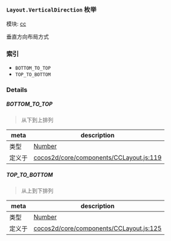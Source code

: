 ### `Layout.VerticalDirection` 枚举



模块: [cc](../modules/cc.md)


垂直方向布局方式


### 索引
  - `BOTTOM_TO_TOP`
  - `TOP_TO_BOTTOM`

### Details


##### BOTTOM_TO_TOP

> 从下到上排列

| meta | description |
|------|-------------|
| 类型 | <a href="https://developer.mozilla.org/en/JavaScript/Reference/Global_Objects/Number" class="crosslink external" target="_blank">Number</a> |
| 定义于 | [cocos2d/core/components/CCLayout.js:119](https://github.com/cocos-creator/engine/blob/96bda88193f046d4669a2fb38a5ad968c5d6a9df/cocos2d/core/components/CCLayout.js#L119) |



##### TOP_TO_BOTTOM

> 从上到下排列

| meta | description |
|------|-------------|
| 类型 | <a href="https://developer.mozilla.org/en/JavaScript/Reference/Global_Objects/Number" class="crosslink external" target="_blank">Number</a> |
| 定义于 | [cocos2d/core/components/CCLayout.js:125](https://github.com/cocos-creator/engine/blob/96bda88193f046d4669a2fb38a5ad968c5d6a9df/cocos2d/core/components/CCLayout.js#L125) |


